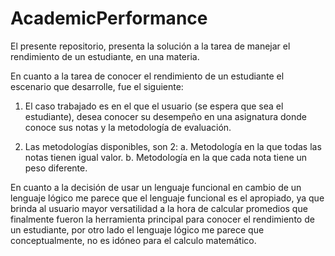 # AcademicPerformance

El presente repositorio, presenta la solución a la tarea de manejar el rendimiento de un estudiante, en una materia. 

En cuanto a la tarea de conocer el rendimiento de un estudiante el escenario que desarrolle, fue el siguiente:
1.	El caso trabajado es en el que el usuario (se espera que sea el estudiante), desea conocer su desempeño en una asignatura donde conoce sus notas y la metodología de evaluación.

2.	Las metodologías disponibles, son 2:
a.	Metodología en la que todas las notas tienen igual valor.
b.	Metodología en la que cada nota tiene un peso diferente.

En cuanto a la decisión de usar un lenguaje funcional en cambio de un lenguaje lógico  me parece que el lenguaje funcional es el apropiado, ya que brinda al usuario mayor versatilidad a la hora de calcular promedios que finalmente fueron la herramienta principal para conocer el rendimiento de un estudiante, por otro lado el lenguaje lógico me parece que conceptualmente, no es idóneo para el calculo matemático. 
